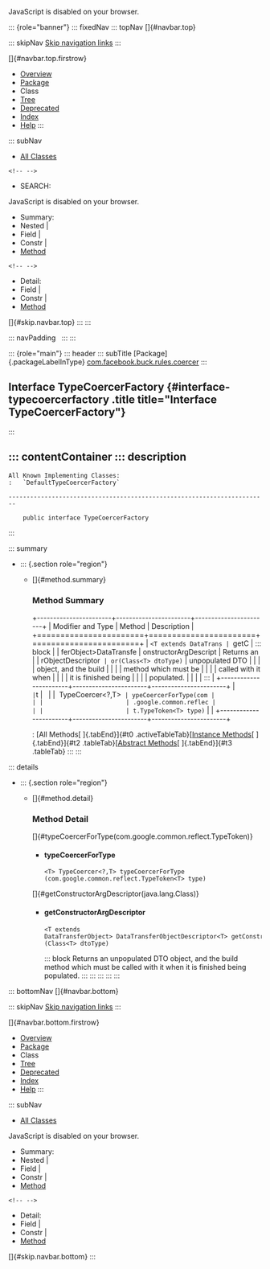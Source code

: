<div>

JavaScript is disabled on your browser.

</div>

::: {role="banner"}
::: fixedNav
::: topNav
[]{#navbar.top}

::: skipNav
[Skip navigation links](#skip.navbar.top "Skip navigation links")
:::

[]{#navbar.top.firstrow}

-   [Overview](../../../../../index.html)
-   [Package](package-summary.html)
-   Class
-   [Tree](package-tree.html)
-   [Deprecated](../../../../../deprecated-list.html)
-   [Index](../../../../../index-all.html)
-   [Help](../../../../../help-doc.html)
:::

::: subNav
-   [All Classes](../../../../../allclasses.html)

```{=html}
<!-- -->
```
-   SEARCH:

<div>

<div>

JavaScript is disabled on your browser.

</div>

</div>

<div>

-   Summary: 
-   Nested \| 
-   Field \| 
-   Constr \| 
-   [Method](#method.summary)

```{=html}
<!-- -->
```
-   Detail: 
-   Field \| 
-   Constr \| 
-   [Method](#method.detail)

</div>

[]{#skip.navbar.top}
:::
:::

::: navPadding
 
:::
:::

::: {role="main"}
::: header
::: subTitle
[Package]{.packageLabelInType} [com.facebook.buck.rules.coercer](package-summary.html)
:::

## Interface TypeCoercerFactory {#interface-typecoercerfactory .title title="Interface TypeCoercerFactory"}
:::

::: contentContainer
::: description
-   

    All Known Implementing Classes:
    :   `DefaultTypeCoercerFactory`

    ------------------------------------------------------------------------

        public interface TypeCoercerFactory
:::

::: summary
-   ::: {.section role="region"}
    -   []{#method.summary}

        ### Method Summary

        +-----------------------+-----------------------+-----------------------+
        | Modifier and Type     | Method                | Description           |
        +=======================+=======================+=======================+
        | `<T extends DataTrans | `getC                 | ::: block             |
        | ferObject>DataTransfe | onstructorArgDescript | Returns an            |
        | rObjectDescriptor<T>` | or​(Class<T> dtoType)` | unpopulated DTO       |
        |                       |                       | object, and the build |
        |                       |                       | method which must be  |
        |                       |                       | called with it when   |
        |                       |                       | it is finished being  |
        |                       |                       | populated.            |
        |                       |                       | :::                   |
        +-----------------------+-----------------------+-----------------------+
        | `                     | `t                    |                       |
        | <T> TypeCoercer<?,​T>` | ypeCoercerForType​(com |                       |
        |                       | .google.common.reflec |                       |
        |                       | t.TypeToken<T> type)` |                       |
        +-----------------------+-----------------------+-----------------------+

        : [All Methods[ ]{.tabEnd}]{#t0 .activeTableTab}[[Instance
        Methods](javascript:show(2);)[ ]{.tabEnd}]{#t2
        .tableTab}[[Abstract
        Methods](javascript:show(4);)[ ]{.tabEnd}]{#t3 .tableTab}
    :::
:::

::: details
-   ::: {.section role="region"}
    -   []{#method.detail}

        ### Method Detail

        []{#typeCoercerForType(com.google.common.reflect.TypeToken)}

        -   #### typeCoercerForType

            ``` methodSignature
            <T> TypeCoercer<?,​T> typeCoercerForType​(com.google.common.reflect.TypeToken<T> type)
            ```

        []{#getConstructorArgDescriptor(java.lang.Class)}

        -   #### getConstructorArgDescriptor

            ``` methodSignature
            <T extends DataTransferObject> DataTransferObjectDescriptor<T> getConstructorArgDescriptor​(Class<T> dtoType)
            ```

            ::: block
            Returns an unpopulated DTO object, and the build method
            which must be called with it when it is finished being
            populated.
            :::
    :::
:::
:::
:::

::: bottomNav
[]{#navbar.bottom}

::: skipNav
[Skip navigation links](#skip.navbar.bottom "Skip navigation links")
:::

[]{#navbar.bottom.firstrow}

-   [Overview](../../../../../index.html)
-   [Package](package-summary.html)
-   Class
-   [Tree](package-tree.html)
-   [Deprecated](../../../../../deprecated-list.html)
-   [Index](../../../../../index-all.html)
-   [Help](../../../../../help-doc.html)
:::

::: subNav
-   [All Classes](../../../../../allclasses.html)

<div>

<div>

JavaScript is disabled on your browser.

</div>

</div>

<div>

-   Summary: 
-   Nested \| 
-   Field \| 
-   Constr \| 
-   [Method](#method.summary)

```{=html}
<!-- -->
```
-   Detail: 
-   Field \| 
-   Constr \| 
-   [Method](#method.detail)

</div>

[]{#skip.navbar.bottom}
:::
